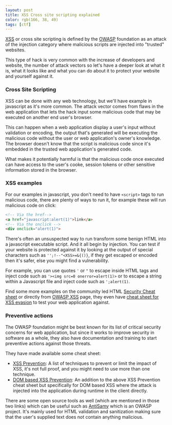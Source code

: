 ```yaml
---
layout: post
title: XSS Cross site scripting explained
color: rgb(166, 38, 49)
tags: [ctf]
---
```


[XSS][1] or cross site scripting is defined by the [OWASP][2] foundation as an attack of the injection category where
malicious scripts are injected into "trusted" websites.

This type of hack is very common with the increase of developers and website, the number of attack vectors so 
let's have a deeper look at what it is, what it looks like and what you can do about it to protect your website and yourself against it.

### Cross Site Scripting

XSS can be done with any web technology, but we'll have example in javascript as it's more common. 
The attack vector comes from flaws in the web application that lets the hack input some malicious code that may be 
executed on another end user's browser.

This can happen when a web application display a user's input without validation or encoding, the output that's generated
will be executing the malicious code without the user or web application's owner's knowledge.
The browser doesn't know that the script is malicious code since it's embedded in the trusted web application's generated
code.

What makes it potentially harmful is that the malicious code once executed can have access to the user's cooke, session 
tokens or other sensitive information stored in the browser.

### XSS examples

For our examples in javascript, you don't need to have `<script>` tags to run malicious code, there are plenty of 
ways to run it, for example these will run malicious code on click:

```html
<!-- Via the href-->
<a href="javascript:alert(1)">link</a>
<!-- Via the onclick -->
<div onclick="alert(1)">
```

There's often an unsuspected way to run transform some benign HTML into a javascript executable script. And it all begin 
by injection. You can test if your website is protected against it by looking at the output of special characters such 
as `'';!--"<XSS>=&{()}`, if they get escaped or encoded then it's safer, else you might find a vulnerability.

For example, you can use quotes `'` or `"` to escape inside HTML tags and inject code such as `'><img src=0 onerror=alert(1)>` or 
to escape a string within a Javascript file and inject code such as `';alert(1)`.

Find some more examples on the community led HTML [Security Cheat sheet][5] or directly from [OWASP XSS][1] page, they 
even have [cheat sheet for XSS evasion][4] to test your web application against.

### Preventive actions

The OWASP foundation might be best known for its list of critical security concerns for web application, but since it
works to improve security in software as a whole, they also have documentation and training to start preventive actions
against those threats.

They have made available some cheat sheet: 

- [XSS Prevention][5]: A list of techniques to prevent or limit the impact of XSS, it's not full proof, and you might
  need to use more than one technique.
- [DOM based XSS Prevention][6]: An addition to the above XSS Prevention cheat sheet but specifically for DOM based 
  XSS where the attack is injected into the application during runtime in the client directly.

There are some open source tools as well (which are mentioned in those two links) which can be useful such as [AntiSamy][7]
which is an OWASP project. It's mainly used for HTML validation and sanitization making sure that the user's supplied
text does not contain anything malicious.


[1]: https://owasp.org/www-community/attacks/xss/
[2]: https://owasp.org/
[3]: https://html5sec.org/
[4]: https://cheatsheetseries.owasp.org/cheatsheets/XSS_Filter_Evasion_Cheat_Sheet.html
[5]: https://cheatsheetseries.owasp.org/cheatsheets/Cross_Site_Scripting_Prevention_Cheat_Sheet.html
[6]: https://cheatsheetseries.owasp.org/cheatsheets/DOM_based_XSS_Prevention_Cheat_Sheet.html
[7]: https://owasp.org/www-project-antisamy/
